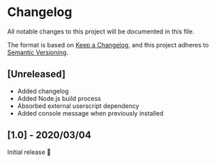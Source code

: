 # Changelog
All notable changes to this project will be documented in this file.

The format is based on [Keep a Changelog](https://keepachangelog.com/en/1.0.0/),
and this project adheres to [Semantic Versioning](https://semver.org/spec/v2.0.0.html).

## [Unreleased]

- Added changelog
- Added Node.js build process
- Absorbed external userscript dependency
- Added console message when previously installed

## [1.0] - 2020/03/04

Initial release 🚀
